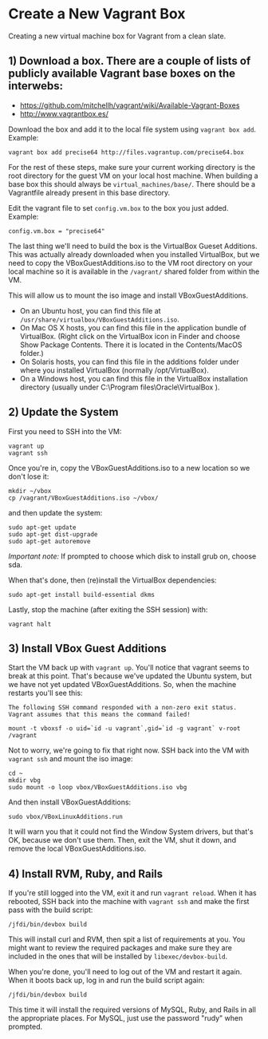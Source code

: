 Create a New Vagrant Box
========================
Creating a new virtual machine box for Vagrant from a clean slate.


## 1) Download a box. There are a couple of lists of publicly available Vagrant base boxes on the interwebs:

* https://github.com/mitchellh/vagrant/wiki/Available-Vagrant-Boxes
* http://www.vagrantbox.es/

Download the box and add it to the local file system using `vagrant box add`. Example:

	vagrant box add precise64 http://files.vagrantup.com/precise64.box

For the rest of these steps, make sure your current working directory is the
root directory for the guest VM on your local host machine. When building a
base box this should always be `virtual_machines/base/`. There should be a
Vagrantfile already present in this base directory.

Edit the vagrant file to set `config.vm.box` to the box you just added. Example:

	config.vm.box = "precise64"

The last thing we'll need to build the box is the VirtualBox Gueset Additions. This was actually
already downloaded when you installed VirtualBox, but we need to copy the VBoxGuestAdditions.iso
to the VM root directory on your local machine so it is available in the `/vagrant/` shared folder
from within the VM.

This will allow us to mount the iso image and install VBoxGuestAdditions.

* On an Ubuntu host, you can find this file at `/usr/share/virtualbox/VBoxGuestAdditions.iso`.
* On Mac OS X hosts, you can find this file in the application bundle of
	VirtualBox. (Right click on the VirtualBox icon in Finder and choose Show
	Package Contents. There it is located in the Contents/MacOS folder.)
* On Solaris hosts, you can find this file in the additions folder under where
	you installed VirtualBox (normally /opt/VirtualBox).
* On a Windows host, you can find this file in the VirtualBox installation
	directory (usually under C:\Program files\Oracle\VirtualBox ).


## 2) Update the System
First you need to SSH into the VM:

	vagrant up
	vagrant ssh

Once you're in, copy the VBoxGuestAdditions.iso to a new location so we don't lose it:

	mkdir ~/vbox
	cp /vagrant/VBoxGuestAdditions.iso ~/vbox/

and then update the system:

	sudo apt-get update
	sudo apt-get dist-upgrade
	sudo apt-get autoremove

*Important note:* If prompted to choose which disk to install grub on, choose sda.

When that's done, then (re)install the VirtualBox dependencies:

	sudo apt-get install build-essential dkms

Lastly, stop the machine (after exiting the SSH session) with:

	vagrant halt


## 3) Install VBox Guest Additions
Start the VM back up with `vagrant up`. You'll notice that vagrant seems to
break at this point. That's because we've updated the Ubuntu system, but we
have not yet updated VBoxGuestAdditions. So, when the machine restarts you'll
see this:

	The following SSH command responded with a non-zero exit status.
	Vagrant assumes that this means the command failed!

	mount -t vboxsf -o uid=`id -u vagrant`,gid=`id -g vagrant` v-root /vagrant

Not to worry, we're going to fix that right now. SSH back into the VM with
`vagrant ssh` and mount the iso image:

	cd ~
	mkdir vbg
	sudo mount -o loop vbox/VBoxGuestAdditions.iso vbg

And then install VBoxGuestAdditions:

	sudo vbox/VBoxLinuxAdditions.run

It will warn you that it could not find the Window System drivers, but that's
OK, because we don't use them.  Then, exit the VM, shut it down, and remove the
local VBoxGuestAdditions.iso.


## 4) Install RVM, Ruby, and Rails
If you're still logged into the VM, exit it and run `vagrant reload`. When it
has rebooted, SSH back into the machine with `vagrant ssh` and make the first
pass with the build script:

	/jfdi/bin/devbox build

This will install curl and RVM, then spit a list of requirements at you. You
might want to review the required packages and make sure they are included in
the ones that will be installed by `libexec/devbox-build`.

When you're done, you'll need to log out of the VM and restart it again. When
it boots back up, log in and run the build script again:

	/jfdi/bin/devbox build

This time it will install the required versions of MySQL, Ruby, and Rails in
all the appropriate places. For MySQL, just use the password "rudy" when
prompted.
